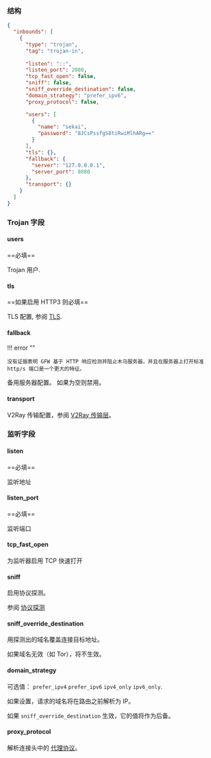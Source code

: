 ### 结构

```json
{
  "inbounds": [
    {
      "type": "trojan",
      "tag": "trojan-in",
      
      "listen": "::",
      "listen_port": 2080,
      "tcp_fast_open": false,
      "sniff": false,
      "sniff_override_destination": false,
      "domain_strategy": "prefer_ipv6",
      "proxy_protocol": false,

      "users": [
        {
          "name": "sekai",
          "password": "8JCsPssfgS8tiRwiMlhARg=="
        }
      ],
      "tls": {},
      "fallback": {
        "server": "127.0.0.0.1",
        "server_port": 8080
      },
      "transport": {}
    }
  ]
}
```

### Trojan 字段

#### users

==必填==

Trojan 用户.

#### tls

==如果启用 HTTP3 则必填==

TLS 配置, 参阅 [TLS](/zh/configuration/shared/tls/#inbound).

#### fallback

!!! error ""

    没有证据表明 GFW 基于 HTTP 响应检测并阻止木马服务器，并且在服务器上打开标准 http/s 端口是一个更大的特征。

备用服务器配置。 如果为空则禁用。

#### transport

V2Ray 传输配置，参阅 [V2Ray 传输层](/zh/configuration/shared/v2ray-transport)。

### 监听字段

#### listen

==必填==

监听地址

#### listen_port

==必填==

监听端口

#### tcp_fast_open

为监听器启用 TCP 快速打开

#### sniff

启用协议探测。

参阅 [协议探测](/zh/configuration/route/sniff/)

#### sniff_override_destination

用探测出的域名覆盖连接目标地址。

如果域名无效（如 Tor），将不生效。

#### domain_strategy

可选值： `prefer_ipv4` `prefer_ipv6` `ipv4_only` `ipv6_only`.

如果设置，请求的域名将在路由之前解析为 IP。

如果 `sniff_override_destination` 生效，它的值将作为后备。

#### proxy_protocol

解析连接头中的 [代理协议](https://www.haproxy.org/download/1.8/doc/proxy-protocol.txt)。
